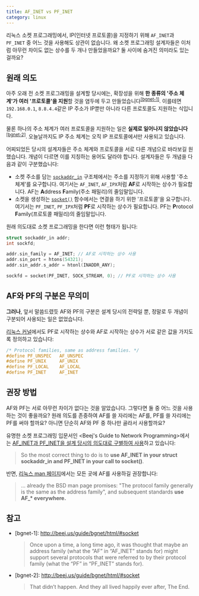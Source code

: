 ```yaml
---
title: AF_INET vs PF_INET
category: linux
---
```


리눅스 소켓 프로그래밍에서, IP(인터넷 프로토콜)을 지정하기 위해 `AF_INET`과 `PF_INET` 중 어느 것을 사용해도 상관이 없습니다. 왜 소켓 프로그래밍 설계자들은 이처럼 아무런 차이도 없는 상수를 두 개나 만들었을까요? 둘 사이에 숨겨진 의미라도 있는 걸까요?

## 원래 의도

아주 오래 전 소켓 프로그래밍을 설계할 당시에는, 확장성을 위해 **한 종류의 '주소 체계'가 여러 '프로토콜'을 지원**할 것을 염두에 두고 만들었습니다<sup>[[bgnet-1]](#footnote-bgnet-1)</sup>. 이를테면 `192.168.0.1`, `8.8.4.4`같은 IP 주소가 IP뿐만 아니라 다른 프로토콜도 지원하는 식입니다.

물론 하나의 주소 체계가 여러 프로토콜을 지원하는 일은 **실제로 일어나지 않았습니다**<sup>[[bgnet-2]](#footnote-bgnet-2)</sup>. 오늘날까지도 IP 주소 체계는 오직 IP 프로토콜에서만 사용되고 있습니다.

어찌되었든 당시의 설계자들은 주소 체계와 프로토콜을 서로 다른 개념으로 바라보길 원했습니다. 개념이 다르면 이를 지칭하는 용어도 달라야 합니다. 설계자들은 두 개념을 다음과 같이 구분했습니다:

- 소켓 주소를 담는 [`sockaddr_in`](http://man7.org/linux/man-pages/man7/ip.7.html) 구조체에서는 주소를 지정하기 위해 사용할 '주소 체계'를 요구합니다. 여기서는 `AF_INET`, `AF_IPX`처럼 **AF**로 시작하는 상수가 필요합니다. AF는 **A**ddress **F**amily(주소 패밀리)의 줄임말입니다.
- 소켓을 생성하는 [`socket()`](http://man7.org/linux/man-pages/man2/socket.2.html) 함수에서는 연결을 하기 위한 '프로토콜'을 요구합니다. 여기서는 `PF_INET`, `PF_IPX`처럼 **PF**로 시작하는 상수가 필요합니다. PF는 **P**rotocol **F**amily(프로토콜 패밀리)의 줄임말입니다.

원래 의도대로 소켓 프로그래밍을 한다면 이런 형태가 됩니다:

```c
struct sockaddr_in addr;
int sockfd;

addr.sin_family = AF_INET; // AF로 시작하는 상수 사용
addr.sin_port = htons(54321);
addr.sin_addr.s_addr = htonl(INADDR_ANY);

sockfd = socket(PF_INET, SOCK_STREAM, 0); // PF로 시작하는 상수 사용
```

## AF와 PF의 구분은 무의미

**그러나**, 앞서 말씀드렸듯 AF와 PF의 구분은 설계 당시의 전략일 뿐, 정말로 두 개념이 구분되어 사용되는 일은 없었습니다.

[리눅스 커널](https://github.com/torvalds/linux/blob/26bc672134241a080a83b2ab9aa8abede8d30e1c/include/linux/socket.h#L215-L219)에서도 PF로 시작하는 상수와 AF로 시작하는 상수가 서로 같은 값을 가지도록 정의하고 있습니다:

```c
/* Protocol families, same as address families. */
#define PF_UNSPEC	AF_UNSPEC
#define PF_UNIX		AF_UNIX
#define PF_LOCAL	AF_LOCAL
#define PF_INET		AF_INET
```

## 권장 방법

AF와 PF는 서로 아무런 차이가 없다는 것을 알았습니다. 그렇다면 둘 중 어느 것을 사용하는 것이 좋을까요? 원래 의도를 존중하여 AF를 쓸 자리에는 AF를, PF를 쓸 자리에는 PF를 써야 할까요? 아니면 단순히 AF와 PF 중 하나만 골라서 사용할까요?

유명한 소켓 프로그래밍 입문서인 <Beej's Guide to Network Programming>에서는 [AF_INET과 PF_INET을 설계 당시의 의도대로 구별하여 사용](http://beej.us/guide/bgnet/html/#socket)하고 있습니다:

> So the most correct thing to do is to **use AF_INET in your struct sockaddr_in and PF_INET in your call to socket()**.

반면, [리눅스 man 페이지](http://man7.org/linux/man-pages/man2/socket.2.html#NOTES)에서는 모든 곳에 AF를 사용하길 권장합니다:

> ... already the BSD man page promises: "The protocol family generally is the same as the address family", and subsequent standards **use AF_\* everywhere.**

## 참고

- <span id="footnote-bgnet-1">[bgnet-1]</span>: <http://beej.us/guide/bgnet/html/#socket>

  > Once upon a time, a long time ago, it was thought that maybe an address family (what the “AF” in “AF_INET” stands for) might support several protocols that were referred to by their protocol family (what the “PF” in “PF_INET” stands for).

- <span id="footnote-bgnet-2">[bgnet-2]</span>: <http://beej.us/guide/bgnet/html/#socket>

  > That didn’t happen. And they all lived happily ever after, The End.

